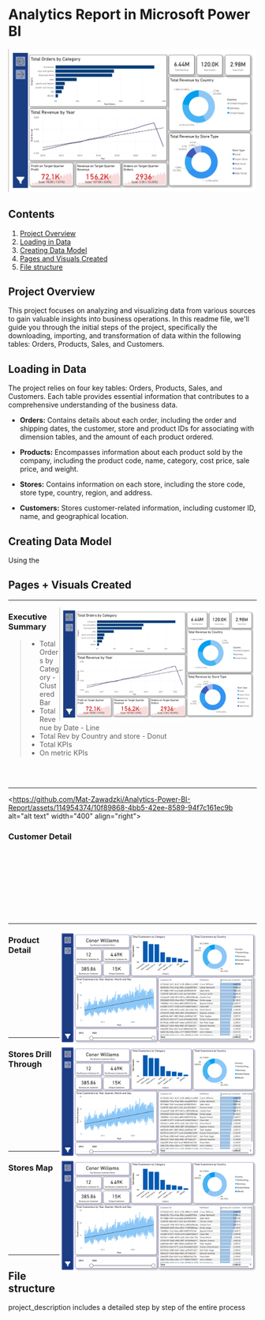 # Analytics Report in Microsoft Power BI

<img src="https://github.com/Mat-Zawadzki/Analytics-Power-BI-Report/blob/main/Images/ExecutiveSummary.png?raw=true" alt="alt text" width="max">

## Contents

1. [Project Overview](#project-overview)
2. [Loading in Data](#Loading-in-data)
3. [Creating Data Model](#Creating-data-model)
4. [Pages and Visuals Created](#Pages-and-visuals-created)
5. [File structure ](#File-structure)

## Project Overview
This project focuses on analyzing and visualizing data from various sources to gain valuable insights into business operations. In this readme file, we'll guide you through the initial steps of the project, specifically the downloading, importing, and transformation of data within the following tables: Orders, Products, Sales, and Customers.

## Loading in Data
The project relies on four key tables: Orders, Products, Sales, and Customers. Each table provides essential information that contributes to a comprehensive understanding of the business data.

- **Orders:** Contains details about each order, including the order and shipping dates, the customer, store and product IDs for associating with dimension tables, and the amount of each product ordered.

- **Products:** Encompasses information about each product sold by the company, including the product code, name, category, cost price, sale price, and weight.

- **Stores:** Contains information on each store, including the store code, store type, country, region, and address.

- **Customers:** Stores customer-related information, including customer ID, name, and geographical location.

## Creating Data Model
Using the 

## Pages + Visuals Created

---

<img src="https://github.com/Mat-Zawadzki/Analytics-Power-BI-Report/blob/main/Images/ExecutiveSummary.png?raw=true" alt="alt text" width="400 " align="right">

### Executive Summary

> - Total Orders by Category - Clustered Bar 
> - Total Revenue by Date - Line 
> - Total Rev by Country and store - Donut
> - Total KPIs
> - On metric KPIs 

<br>
<br>

---


<https://github.com/Mat-Zawadzki/Analytics-Power-BI-Report/assets/114954374/10f89868-4bb5-42ee-8589-94f7c161ec9b alt="alt text" width="400" align="right">


### Customer Detail

<br>
<br>
<br>
<br>
<br>
<br>
<br>
<br>

---

<img src="https://github.com/Mat-Zawadzki/Analytics-Power-BI-Report/blob/main/Images/CustomerDetails.png?raw=true" alt="alt text" width="400" align="right">

### Product Detail

<br>
<br>
<br>
<br>
<br>
<br>
<br>
<br>

---

<img src="https://github.com/Mat-Zawadzki/Analytics-Power-BI-Report/blob/main/Images/CustomerDetails.png?raw=true" alt="alt text" width="400" align="right"> 

### Stores Drill Through
<br>
<br>
<br>
<br>
<br>
<br>
<br>
<br>

---

<img src="https://github.com/Mat-Zawadzki/Analytics-Power-BI-Report/blob/main/Images/CustomerDetails.png?raw=true" alt="alt text" width="400" align="right"> 

### Stores Map
<br>
<br>
<br>
<br>
<br>
<br>
<br>
<br>

---

## File structure 
project_description includes a detailed step by step of the entire process
